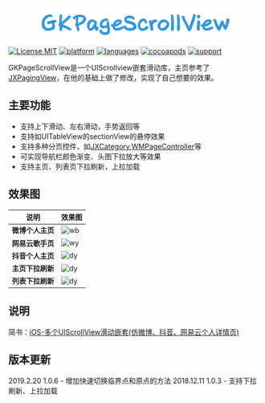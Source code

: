 <div align=center><img src="GKPageScrollViewDemo/gif/GKPageScrollView.png" width="405" height="63" /></div>

[![License MIT](https://img.shields.io/badge/license-MIT-green.svg?style=flat)](https://raw.githubusercontent.com/QuintGao/GKPageScrollView/master/LICENSE)
[![platform](http://img.shields.io/cocoapods/p/GKPageScrollView.svg?style=flat)](http://cocoadocs.org/docsets/GKPageScrollView)
[![languages](https://img.shields.io/badge/language-objective--c-blue.svg)](#) 
[![cocoapods](http://img.shields.io/cocoapods/v/GKPageScrollView.svg?style=flat)](https://cocoapods.org/pods/GKPageScrollView)
[![support](https://img.shields.io/badge/support-ios%208%2B-orange.svg)](#) 

GKPageScrollView是一个UIScrollview嵌套滑动库，主页参考了[JXPagingView](https://github.com/pujiaxin33/JXPagingView)，在他的基础上做了修改，实现了自己想要的效果。

## 主要功能

- 支持上下滑动、左右滑动，手势返回等
- 支持如UITableView的sectionView的悬停效果
- 支持多种分页控件，如[JXCategory](https://github.com/pujiaxin33/JXCategoryView),[WMPageController](https://github.com/wangmchn/WMPageController)等
- 可实现导航栏颜色渐变、头图下拉放大等效果
- 支持主页、列表页下拉刷新，上拉加载

## 效果图

| 说明 | 效果图 |
|-------|-------|
| **微博个人主页** | ![wb](https://github.com/QuintGao/GKPageScrollView/blob/master/GKPageScrollViewDemo/gif/wb.gif) |
| **网易云歌手页** | ![wy](https://github.com/QuintGao/GKPageScrollView/blob/master/GKPageScrollViewDemo/gif/wy.gif) |
| **抖音个人主页** | ![dy](https://github.com/QuintGao/GKPageScrollView/blob/master/GKPageScrollViewDemo/gif/dy.gif) |
| **主页下拉刷新** | ![dy](https://github.com/QuintGao/GKPageScrollView/blob/master/GKPageScrollViewDemo/gif/mainRefresh.gif) |
| **列表下拉刷新** | ![dy](https://github.com/QuintGao/GKPageScrollView/blob/master/GKPageScrollViewDemo/gif/listRefresh.gif) |

## 说明
简书：[iOS-多个UIScrollView滑动嵌套(仿微博、抖音、网易云个人详情页)](https://www.jianshu.com/p/5ce57fccdc03)

## 版本更新
2019.2.20
    1.0.6 - 增加快速切换临界点和原点的方法
2018.12.11
    1.0.3 - 支持下拉刷新、上拉加载

